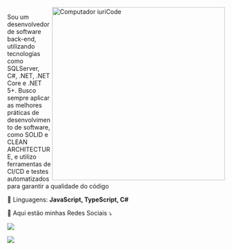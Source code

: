 <img src="https://raw.githubusercontent.com/MicaelliMedeiros/micaellimedeiros/master/image/computer-illustration.png" min-width="400px" max-width="400px" width="400px" align="right" alt="Computador iuriCode">

<p align="left"> 
Sou um desenvolvedor de software back-end, utilizando tecnologias como SQLServer, C#, .NET, .NET Core e .NET 5+. Busco sempre aplicar as melhores práticas de desenvolvimento de software, como SOLID e CLEAN ARCHITECTURE, e utilizo ferramentas de CI/CD e testes automatizados para garantir a qualidade do código
 </p>

<p align="left">
  🦄   Linguagens: <strong>JavaScript, TypeScript, C# </strong>
</p>

<p align="left">
  💌 Aqui estão minhas Redes Sociais ⤵️
</p>

<p align="left">
  
  <a href="[www.linkedin.com/in/francisco-césar](https://www.linkedin.com/in/daniel-feitosa/)" alt="Linkedin">
  
  <img src="https://img.shields.io/badge/-Linkedin-0e76a8?style=flat-square&logo=Linkedin&logoColor=white&link=https://www.linkedin.com/in/francisco-c%C3%A9sar-94838b17b/" /></a>

  


  <a href="#" alt="Instagram">
  <img src="[https://img.shields.io/badge/-Instagram-DF0174?style=flat-square&labelColor=DF0174&logo=instagram&logoColor=white&link=https://www.instagram.com/franciscocmateus/](https://www.instagram.com/dan_feitosa4/?next=%2F)https://www.instagram.com/dan_feitosa4/?next=%2F"/></a>
</p>
